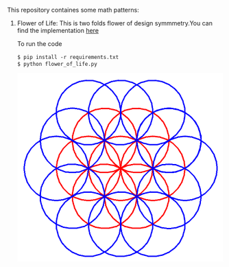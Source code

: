 This repository containes some math patterns:

1. Flower of Life: This is two folds flower of design symmmetry.You can find the implementation [here](flower-of-life/flower_of_life.py)

    To run the code

    ```
    $ pip install -r requirements.txt
    $ python flower_of_life.py
    ```
    <img src="flower-of-life/flower_of_life.png">